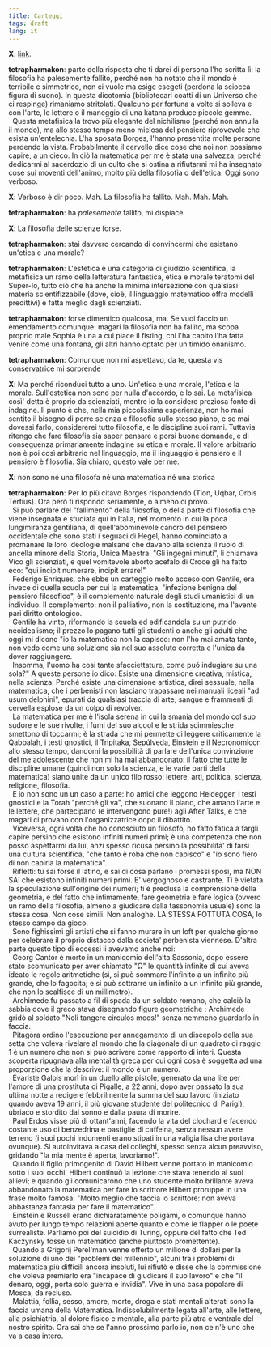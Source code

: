 ```yaml
---
title: Carteggi
tags: draft
lang: it
---
```


**X**: 
[link](http://www.lescienze.it/news/2015/05/16/news/discussione_fisici_filosofi_filosofia_morta_viva-2611425/).

**tetrapharmakon**: 
parte della risposta che ti darei di persona l'ho scritta l&igrave;: la filosofia ha palesemente fallito, perch&eacute; non ha notato che il mondo &egrave; terribile e simmetrico, non ci vuole ma esige esegeti (perdona la sciocca figura di suono). In questa dicotomia (bibliotecari coatti di un Universo che ci respinge) rimaniamo stritolati. Qualcuno per fortuna a volte si solleva e con l'arte, le lettere o il maneggio di una katana produce piccole gemme. 
<br> &nbsp; Questa metafisica la trovo pi&ugrave; elegante del nichilismo (perch&eacute; non annulla il mondo), ma allo stesso tempo meno mielosa del pensiero riprovevole che esista un'entelechia. L'ha sposata Borges, l'hanno presentita molte persone perdendo la vista. Probabilmente il cervello dice cose che noi non possiamo capire, a un cieco.
In ci&ograve; la matematica per me &egrave; stata una salvezza, perch&eacute; dedicarmi al sacerdozio di un culto che si ostina a rifiutarmi mi ha insegnato cose sui moventi dell'animo, molto pi&ugrave; della filosofia o dell'etica. 
Oggi sono verboso.

**X**: 
Verboso è dir poco.
Mah. La filosofia ha fallito.
Mah.
Mah.
Mah.

**tetrapharmakon**: 
ha _palesemente_ fallito, mi dispiace

**X**: 
La filosofia delle scienze forse.

**tetrapharmakon**: 
stai davvero cercando di convincermi che esistano un'etica e una morale?

**tetrapharmakon**: 
L'estetica &egrave; una categoria di giudizio scientifica, la metafisica un ramo della letteratura fantastica, etica e morale teratomi del Super-Io, tutto ci&ograve; che ha anche la minima intersezione con qualsiasi materia scientifizzabile (dove, cio&egrave;, il linguaggio matematico offra modelli predittivi) &egrave; fatta meglio dagli scienziati.

**tetrapharmakon**: 
forse dimentico qualcosa, ma.
Se vuoi faccio un emendamento comunque: magari la filosofia non ha fallito, ma scopa proprio male
Sophia &egrave; una a cui piace il fisting, chi l'ha capito l'ha fatta venire come una fontana, gli altri hanno optato per un timido onanismo.

**tetrapharmakon**: 
Comunque non mi aspettavo, da te, questa vis conservatrice
mi sorprende

**X**: 
Ma perché riconduci tutto a uno. Un'etica e una morale, l'etica e la morale.  Sull'estetica non sono per nulla d'accordo, e lo sai. La metafisica così' detta è proprio da scienziati, mentre io la considero preziosa fonte di indagine. Il punto è che, nella mia piccolissima esperienza, non ho mai sentito il bisogno di porre scienza e filosofia sullo stesso piano, e se mai dovessi farlo, considererei tutto filosofia, e le discipline suoi rami. Tuttavia ritengo che fare filosofia sia saper pensare e porsi buone domande, e di conseguenza primariamente indagine su etica e morale. Il valore arbitrario non è poi così arbitrario nel linguaggio, ma il linguaggio è pensiero e il pensiero è filosofia. Sia chiaro, questo vale per me.

**X**: 
non sono n&eacute; una filosofa n&eacute; una matematica n&eacute; una storica

**tetrapharmakon**: 
Per lo pi&ugrave; citavo Borges rispondendo (Tlon, Uqbar, Orbis Tertius). Ora per&ograve; ti rispondo seriamente, o almeno ci provo.
<br> &nbsp; Si pu&ograve; parlare del "fallimento" della filosofia, o della parte di filosofia che viene insegnata e studiata qui in Italia, nel momento in cui la poca lungimiranza gentiliana, di quell'abominevole cancro del pensiero occidentale che sono stati i seguaci di Hegel, hanno cominciato a promanare le loro ideologie malsane che davano alla scienza il ruolo di ancella minore della Storia, Unica Maestra. "Gli ingegni minuti", li chiamava Vico gli scienziati, e quel vomitevole aborto acefalo di Croce gli ha fatto eco: "qui incipit numerare, incipit errare!"
<br> &nbsp; Federigo Enriques, che ebbe un carteggio molto acceso con Gentile, era invece di quella scuola per cui la matematica, "infezione benigna del pensiero filosofico", &egrave; il complemento naturale degli studi umanistici di un individuo. Il complemento: non il palliativo, non la sostituzione, ma l'avente pari diritto ontologico.
<br> &nbsp; Gentile ha vinto, riformando la scuola ed edificandola su un putrido neoidealismo; il prezzo lo pagano tutti gli studenti o anche gli adulti che oggi mi dicono "io la matematica non la capisco: non l'ho mai amata tanto, non vedo come una soluzione sia nel suo assoluto corretta e l'unica da dover raggiungere.
<br> &nbsp; Insomma, l'uomo ha cosí tante sfacciettature, come puó indugiare su una sola?"
A queste persone io dico:
Esiste una dimensione creativa, mistica, nella scienza. Perché esiste una dimensione artistica, direi sessuale, nella matematica, che i perbenisti non lasciano trapassare nei manuali liceali "ad usum delphini", epurati da qualsiasi traccia di arte, sangue e frammenti di cervella esplose da un colpo di revolver.
<br> &nbsp; La matematica per me è l'isola serena in cui la smania del mondo col suo sudore e le sue rivolte, i fumi del suo alcool e le strida scimmiesche smettono di toccarmi; è la strada che mi permette di leggere criticamente la Qabbalah, i testi gnostici, il Tripitaka, Sepúlveda, Einstein e il Necronomicon allo stesso tempo, dandomi la possibilità di parlare dell'unica convinzione del me adolescente che non mi ha mai abbandonato: il fatto che tutte le discipline umane (quindi non solo la scienza, e le varie parti della matematica) siano unite da un unico filo rosso: lettere, arti, politica, scienza, religione, filosofia.
<br> &nbsp; E io non sono un un caso a parte: ho amici che leggono Heidegger, i testi gnostici e la Torah "perch&eacute; gli va", che suonano il piano, che amano l'arte e le lettere, che partecipano (e intervengono pure!) agli After Talks, e che magari ci provano con l'organizzatrice dopo il dibattito.
<br> &nbsp; Viceversa, ogni volta che ho conosciuto un filosofo, ho fatto fatica a fargli capire persino che esistono infiniti numeri primi; &egrave; una competenza che non posso aspettarmi da lui, anzi spesso ricusa persino la possibilita' di farsi una cultura scientifica, "che tanto &egrave; roba che non capisco" e "io sono fiero di non capirla la matematica". 
<br> &nbsp; Rifletti: tu sai forse il latino, e sai di cosa parlano i promessi sposi, ma NON SAI che esistono infiniti numeri primi. E' vergognoso e castrante. Ti &egrave; vietata la speculazione sull'origine dei numeri; ti &egrave; preclusa la comprensione della geometria, e del fatto che intimamente, fare geometria e fare logica (ovvero un ramo della filosofia, almeno a giudicare dalla tassonomia usuale) sono la stessa cosa. Non cose simili. Non analoghe. LA STESSA FOTTUTA COSA, lo stesso campo da gioco.
<br> &nbsp; Sono fighissimi gli artisti che si fanno murare in un loft per qualche giorno per celebrare il proprio distacco dalla societa' perbenista viennese. D'altra parte questo tipo di eccessi li avevamo anche noi:
<br> &nbsp; Georg Cantor è morto in un manicomio dell'alta Sassonia, dopo essere stato scomunicato per aver chiamato "&Omega;" le quantità infinite di cui aveva ideato le regole aritmetiche (sì, si può sommare l'infinito a un infinito più grande, che lo fagocita; e si può sottrarre un infinito a un infinito più grande, che non lo scalfisce di un millimetro).
<br> &nbsp; Archimede fu passato a fil di spada da un soldato romano, che calciò la sabbia dove il greco stava disegnando figure geometriche : Archimede gridò al soldato "Noli tangere circulos meos!" senza nemmeno guardarlo in faccia.
<br> &nbsp; Pitagora ordinò l'esecuzione per annegamento di un discepolo della sua setta che voleva rivelare al mondo che la diagonale di un quadrato di raggio 1 è un numero che non si può scrivere come rapporto di interi. Questa scoperta ripugnava alla mentalità greca per cui ogni cosa è soggetta ad una proporzione che la descrive: il mondo è un numero.
<br> &nbsp; Évariste Galois morì in un duello alle pistole, generato da una lite per l'amore di una prostituta di Pigalle, a 22 anni, dopo aver passato la sua ultima notte a redigere febbrilmente la summa del suo lavoro (iniziato quando aveva 19 anni, il più giovane studente del politecnico di Parigi), ubriaco e stordito dal sonno e dalla paura di morire.
<br> &nbsp; Paul Erdos visse più di ottant'anni, facendo la vita del clochard e facendo costante uso di benzedrina e pastiglie di caffeina, senza nessun avere terreno (i suoi pochi indumenti erano stipati in una valigia lisa che portava ovunque). Si autoinvitava a casa dei colleghi, spesso senza alcun preavviso, gridando "la mia mente &egrave; aperta, lavoriamo!".
<br> &nbsp; Quando il figlio primogenito di David Hilbert venne portato in manicomio sotto i suoi occhi, Hilbert continuò la lezione che stava tenendo ai suoi allievi; e quando gli comunicarono che uno studente molto brillante aveva abbandonato la matematica per fare lo scrittore Hilbert proruppe in una frase molto famosa: "Molto meglio che faccia lo scrittore: non aveva abbastanza fantasia per fare il matematico".
<br> &nbsp; Einstein e Russell erano dichiaratamente poligami, o comunque hanno avuto per lungo tempo relazioni aperte quanto e come le flapper o le poete surrealiste. Parliamo poi del suicidio di Turing, oppure del fatto che Ted Kaczynsky fosse un matematico (anche piuttosto promettente).
<br> &nbsp; Quando a Grigorij Perel'man venne offerto un milione di dollari per la soluzione di uno dei "problemi del millennio", alcuni tra i problemi di matematica più difficili ancora insoluti, lui rifiutò e disse che la commissione che voleva premiarlo era "incapace di giudicare il suo lavoro" e che "il denaro, oggi, porta solo guerra e invidia". Vive in una casa popolare di Mosca, da recluso.
<br> &nbsp; Malattia, follia, sesso, amore, morte, droga e stati mentali alterati sono la faccia umana della Matematica. Indissolubilmente legata all'arte, alle lettere, alla psichiatria, al dolore fisico e mentale, alla parte pi&ugrave; atra e ventrale del nostro spirito.
Ora sai che se l'anno prossimo parlo io, non ce n'&egrave; uno che va a casa intero.